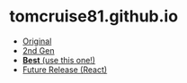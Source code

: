 # tomcruise81.github.io
* [Original](https://tomcruise81.github.io/cafl-player/)
* [2nd Gen](https://tomcruise81.github.io/cafl-player2/)
* [**Best** (use this one!)](https://tomcruise81.github.io/cafl-player3/)
* [Future Release (React)](https://tomcruise81.github.io/cafl-player-react/build/)
